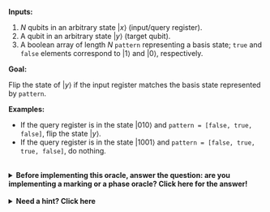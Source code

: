 **Inputs:**

  1. $N$ qubits in an arbitrary state $|x\rangle$ (input/query register).
  2. A qubit in an arbitrary state $|y\rangle$ (target qubit).
  3. A boolean array of length $N$ `pattern` representing a basis state; `true` and `false` elements correspond to $|1\rangle$ and $|0\rangle$, respectively.

**Goal:**

Flip the state of $|y\rangle$ if the input register matches the basis state
represented by `pattern`.  

**Examples:**

* If the query register is in the state $|010\rangle$ and `pattern = [false, true, false]`, flip the state $|y\rangle$.
* If the query register is in the state $|1001\rangle$ and `pattern = [false, true, true, false]`, do nothing.
    
<br/>
<details>
  <summary><b>Before implementing this oracle, answer the question: are you implementing a marking or a phase oracle?  Click here for the answer!</b></summary>
    This is a marking oracle, because we are flipping the state of the target qubit $|y\rangle$ based on the state of the input $|x\rangle$.
</details>

<br/>
<details>
  <summary><b>Need a hint? Click here</b></summary>
  You need to flip the state of $|y\rangle$ if $|x\rangle$ matches the given pattern.  You may find the Q# library function <a href="https://docs.microsoft.com/qsharp/api/qsharp/microsoft.quantum.canon.controlledonbitstring">ControlledOnBitString</a> useful in your implementation.
</details>
